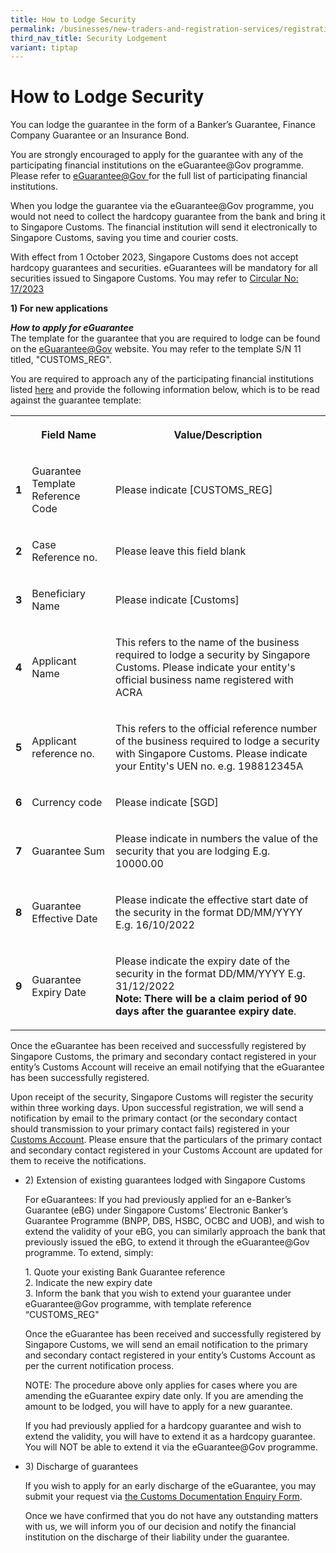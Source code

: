 ```yaml
---
title: How to Lodge Security
permalink: /businesses/new-traders-and-registration-services/registration-services/security-lodgement/how-to-lodge-security/
third_nav_title: Security Lodgement
variant: tiptap
---
```

<h1>How to Lodge Security</h1>
<p>You can lodge the guarantee in the form of a Banker’s Guarantee, Finance
Company Guarantee or an Insurance Bond.</p>
<p>You are strongly encouraged to apply for the guarantee with any of the
participating financial institutions on the eGuarantee@Gov programme. Please
refer to <a href="http://www.eguarantee.gov.sg/" rel="noopener noreferrer nofollow" target="_blank">eGuarantee@Gov </a>for
the full list of participating financial institutions.</p>
<p>When you lodge the guarantee via the eGuarantee@Gov programme, you would
not need to collect the hardcopy guarantee from the bank and bring it to
Singapore Customs. The financial institution will send it electronically
to Singapore Customs, saving you time and courier costs.</p>
<p>With effect from 1 October 2023, Singapore Customs does not accept hardcopy
guarantees and securities. eGuarantees will be mandatory&nbsp;for all securities
issued to Singapore Customs. You may refer to <a href="https://www.customs.gov.sg/files/circular 17_2023 (ver 1).pdf" rel="noopener noreferrer nofollow" target="_blank">Circular No: 17/2023</a>
</p>
<p><strong>1) For new applications</strong>
</p>
<p><strong><em>How to apply for eGuarantee</em></strong> 
<br>The template for the guarantee that you are required to lodge can be found
on the <a href="http://www.eguarantee.gov.sg/" rel="noopener noreferrer nofollow" target="_blank">eGuarantee@Gov</a> website.
You may refer to the template S/N 11 titled, "CUSTOMS_REG".</p>
<p>You are required to approach any of the participating financial institutions
listed <a href="https://www.eguarantee.gov.sg/financial-institutions/" rel="noopener noreferrer nofollow" target="_blank">here</a> and
provide the following information below, which is to be read against the
guarantee template:</p>
<table>
<tbody>
<tr>
<th rowspan="1" colspan="1">
<p></p>
</th>
<th rowspan="1" colspan="1">
<p><strong>Field Name</strong>
</p>
</th>
<th rowspan="1" colspan="1">
<p><strong>Value/Description</strong>
</p>
</th>
</tr>
<tr>
<td rowspan="1" colspan="1">
<p><strong>1</strong>
</p>
</td>
<td rowspan="1" colspan="1">
<p>Guarantee Template Reference Code</p>
</td>
<td rowspan="1" colspan="1">
<p>Please indicate [CUSTOMS_REG]</p>
</td>
</tr>
<tr>
<td rowspan="1" colspan="1">
<p><strong>2</strong>
</p>
</td>
<td rowspan="1" colspan="1">
<p>Case Reference no.</p>
</td>
<td rowspan="1" colspan="1">
<p>Please leave this field blank</p>
</td>
</tr>
<tr>
<td rowspan="1" colspan="1">
<p><strong>3</strong>
</p>
</td>
<td rowspan="1" colspan="1">
<p>Beneficiary Name</p>
</td>
<td rowspan="1" colspan="1">
<p>Please indicate [Customs]</p>
</td>
</tr>
<tr>
<td rowspan="1" colspan="1">
<p><strong>4</strong>
</p>
</td>
<td rowspan="1" colspan="1">
<p>Applicant Name</p>
</td>
<td rowspan="1" colspan="1">
<p>This refers to the name of the business required to lodge a security by
Singapore Customs. Please indicate your entity's official business name
registered with ACRA</p>
</td>
</tr>
<tr>
<td rowspan="1" colspan="1">
<p><strong>5</strong>
</p>
</td>
<td rowspan="1" colspan="1">
<p>Applicant reference no.</p>
</td>
<td rowspan="1" colspan="1">
<p>This refers to the official reference number of the business required
to lodge a security with Singapore Customs. Please indicate your Entity's
UEN no. e.g. 198812345A</p>
</td>
</tr>
<tr>
<td rowspan="1" colspan="1">
<p><strong>6</strong>
</p>
</td>
<td rowspan="1" colspan="1">
<p>Currency code</p>
</td>
<td rowspan="1" colspan="1">
<p>Please indicate [SGD]</p>
</td>
</tr>
<tr>
<td rowspan="1" colspan="1">
<p><strong>7</strong>
</p>
</td>
<td rowspan="1" colspan="1">
<p>Guarantee Sum</p>
</td>
<td rowspan="1" colspan="1">
<p>Please indicate in numbers the value of the security that you are lodging
E.g. 10000.00</p>
</td>
</tr>
<tr>
<td rowspan="1" colspan="1">
<p><strong>8</strong>
</p>
</td>
<td rowspan="1" colspan="1">
<p>Guarantee Effective Date</p>
</td>
<td rowspan="1" colspan="1">
<p>Please indicate the effective start date of the security in the format
DD/MM/YYYY E.g. 16/10/2022</p>
</td>
</tr>
<tr>
<td rowspan="1" colspan="1">
<p><strong>9</strong>
</p>
</td>
<td rowspan="1" colspan="1">
<p>Guarantee Expiry Date</p>
</td>
<td rowspan="1" colspan="1">
<p>Please indicate the expiry date of the security in the format DD/MM/YYYY
E.g. 31/12/2022
<br><strong>Note: There will be a claim period of 90 days after the guarantee expiry date</strong>.</p>
</td>
</tr>
</tbody>
</table>
<p>Once the eGuarantee has been received and successfully registered by Singapore
Customs, the primary and secondary contact registered in your entity’s
Customs Account will receive an email notifying that the eGuarantee has
been successfully registered.</p>
<p>Upon receipt of the security, Singapore Customs will register the security
within three working days. Upon successful registration, we will send a
notification by email to the primary contact (or the secondary contact
should transmission to your primary contact fails) registered in your
<a href="https://www.tradenet.gov.sg/TN41EFORM/tds/sp/splogin.do?action=init_acct" rel="noopener noreferrer nofollow" target="_blank">Customs Account</a>. Please ensure that the particulars of the primary
contact and secondary contact registered in your Customs Account are updated
for them to receive the notifications.
<br>
</p>
<ul>
<li>
<p>2) Extension of existing guarantees lodged with Singapore Customs</p>
<p>For eGuarantees: If you had previously applied for an e-Banker’s Guarantee
(eBG) under Singapore Customs’ Electronic Banker’s Guarantee Programme
(BNPP, DBS, HSBC, OCBC and UOB), and wish to extend the validity of your
eBG, you can similarly approach the bank that previously issued the eBG,
to extend it through the eGuarantee@Gov programme. To extend, simply:</p>
<p>1. Quote your existing Bank Guarantee reference
<br>2. Indicate the new expiry date
<br>3. Inform the bank that you wish to extend your guarantee under eGuarantee@Gov
programme, with template reference “CUSTOMS_REG"</p>
<p>Once the eGuarantee has been received and successfully registered by Singapore
Customs, we will send an email notification to the primary and secondary
contact registered in your entity’s Customs Account as per the current
notification process.</p>
<p>NOTE: The procedure above only applies for cases where you are amending
the eGuarantee expiry date only. If you are amending the amount to be lodged,
you will have to apply for a new guarantee.</p>
<p>If you had previously applied for a hardcopy guarantee and wish to extend
the validity, you will have to extend it as a hardcopy guarantee. You will
NOT be able to extend it via the eGuarantee@Gov programme.</p>
</li>
<li>
<p>3) Discharge of guarantees</p>
<p>If you wish to apply for an early discharge of the eGuarantee, you may
submit your request via <a href="https://go.gov.sg/customs-doc" rel="noopener noreferrer nofollow" target="new">the Customs Documentation Enquiry Form</a>.</p>
<p>Once we have confirmed that you do not have any outstanding matters with
us, we will inform you of our decision and notify the financial institution
on the discharge of their liability under the guarantee.</p>
</li>
</ul>
<p></p>